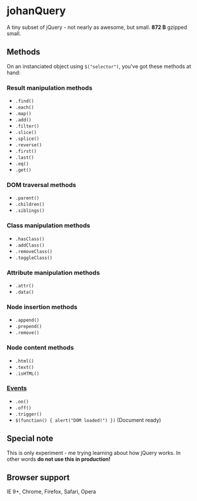 # johanQuery
A tiny subset of jQuery - not nearly as awesome, but small. __872 B__ gzipped small.

## Methods
On an instanciated object using `$("selector")`, you've got these methods at hand:

### Result manipulation methods
* `.find()`
* `.each()`
* `.map()`
* `.add()`
* `.filter()`
* `.slice()`
* `.splice()`
* `.reverse()`
* `.first()`
* `.last()`
* `.eq()`
* `.get()`


### DOM traversal methods
* `.parent()`
* `.children()`
* `.siblings()`

### Class manipulation methods
* `.hasClass()`
* `.addClass()`
* `.removeClass()`
* `.toggleClass()`

### Attribute manipulation methods
* `.attr()`
* `.data()`

### Node insertion methods
* `.append()`
* `.prepend()`
* `.remove()`

### Node content methods
* `.html()`
* `.text()`
* `.isHTML()`

### [Events](http://en.wikipedia.org/wiki/DOM_events#Events)
* `.on()`
* `.off()`
* `.trigger()`
* `$(function() { alert("DOM loaded!") })` (Document ready)

## Special note
This is only experiment - me trying learning about how jQuery works. In other words __do not use this in production!__

## Browser support
IE 9+, Chrome, Firefox, Safari, Opera